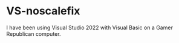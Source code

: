 # VS-noscalefix
I have been using Visual Studio 2022 with Visual Basic on a Gamer Republican computer.
